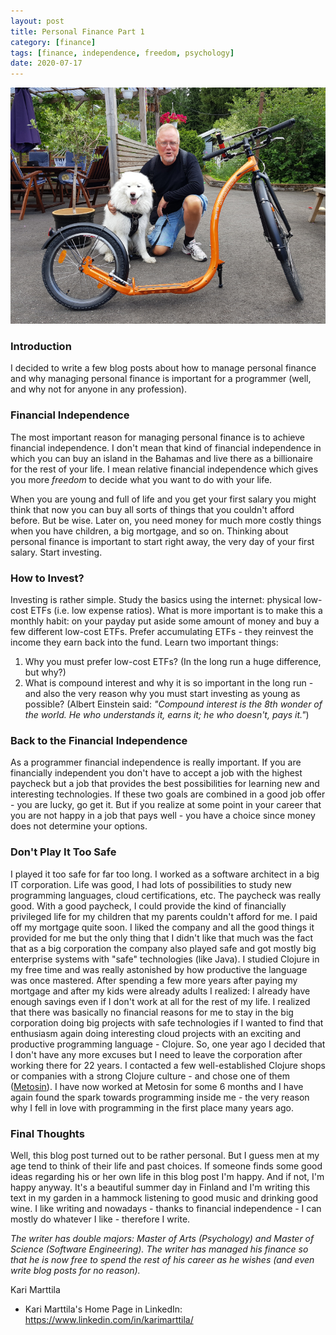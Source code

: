 ```yaml
---
layout: post
title: Personal Finance Part 1
category: [finance]
tags: [finance, independence, freedom, psychology]
date: 2020-07-17
---
```


![Kari and Miska and kickbike](/img/about_page_kari_miska_kickbike.jpg)

### Introduction

I decided to write a few blog posts about how to manage personal finance and why managing personal finance is important for a programmer (well, and why not for anyone in any profession).

### Financial Independence

The most important reason for managing personal finance is to achieve financial independence. I don't mean that kind of financial independence in which you can buy an island in the Bahamas and live there as a billionaire for the rest of your life. I mean relative financial independence which gives you more *freedom* to decide what you want to do with your life.

When you are young and full of life and you get your first salary you might think that now you can buy all sorts of things that you couldn't afford before. But be wise. Later on, you need money for much more costly things when you have children, a big mortgage, and so on. Thinking about personal finance is important to start right away, the very day of your first salary. Start investing.

### How to Invest?

Investing is rather simple. Study the basics using the internet: physical low-cost ETFs (i.e. low expense ratios). What is more important is to make this a monthly habit: on your payday put aside some amount of money and buy a few different low-cost ETFs. Prefer accumulating ETFs - they reinvest the income they earn back into the fund. Learn two important things:
1. Why you must prefer low-cost ETFs? (In the long run a huge difference, but why?)
2. What is compound interest and why it is so important in the long run - and also the very reason why you must start investing as young as possible? (Albert Einstein said: *"Compound interest is the 8th wonder of the world. He who understands it, earns it; he who doesn't, pays it."*)

### Back to the Financial Independence

As a programmer financial independence is really important. If you are financially independent you don't have to accept a job with the highest paycheck but a job that provides the best possibilities for learning new and interesting technologies. If these two goals are combined in a good job offer - you are lucky, go get it. But if you realize at some point in your career that you are not happy in a job that pays well - you have a choice since money does not determine your options.

### Don't Play It Too Safe

I played it too safe for far too long. I worked as a software architect in a big IT corporation. Life was good, I had lots of possibilities to study new programming languages, cloud certifications, etc. The paycheck was really good. With a good paycheck, I could provide the kind of financially privileged life for my children that my parents couldn't afford for me. I paid off my mortgage quite soon. I liked the company and all the good things it provided for me but the only thing that I didn't like that much was the fact that as a big corporation the company also played safe and got mostly big enterprise systems with "safe" technologies (like Java). I studied Clojure in my free time and was really astonished by how productive the language was once mastered. After spending a few more years after paying my mortgage and after my kids were already adults I realized: I already have enough savings even if I don't work at all for the rest of my life. I realized that there was basically no financial reasons for me to stay in the big corporation doing big projects with safe technologies if I wanted to find that enthusiasm again doing interesting cloud projects with an exciting and productive programming language - Clojure. So, one year ago I decided that I don't have any more excuses but I need to leave the corporation after working there for 22 years. I contacted a few well-established Clojure shops or companies with a strong Clojure culture - and chose one of them ([Metosin](www.metosin.fi)). I have now worked at Metosin for some 6 months and I have again found the spark towards programming inside me - the very reason why I fell in love with programming in the first place many years ago.

### Final Thoughts

Well, this blog post turned out to be rather personal. But I guess men at my age tend to think of their life and past choices. If someone finds some good ideas regarding his or her own life in this blog post I'm happy. And if not, I'm happy anyway. It's a beautiful summer day in Finland and I'm writing this text in my garden in a hammock listening to good music and drinking good wine. I like writing and nowadays - thanks to financial independence - I can mostly do whatever I like - therefore I write.


*The writer has double majors: Master of Arts (Psychology) and Master of Science (Software Engineering). The writer has managed his finance so that he is now free to spend the rest of his career as he wishes (and even write blog posts for no reason).*

Kari Marttila

* Kari Marttila's Home Page in LinkedIn: <https://www.linkedin.com/in/karimarttila/>
